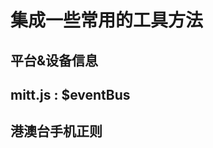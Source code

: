 
# 集成一些常用的工具方法

## 平台&设备信息

<preview path="../demos/tool/tool-1.vue" title="基本使用" description=" "></preview>

## mitt.js : $eventBus

<preview path="../demos/tool/mitt-1.vue" title="基本使用" description=" "></preview>

## 港澳台手机正则

<preview path="../demos/tool/phone-pattern-1.vue" title="基本使用" description=" "></preview>
